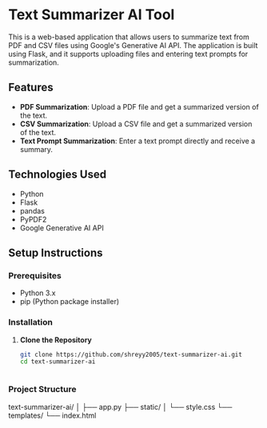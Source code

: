 # Text Summarizer AI Tool

This is a web-based application that allows users to summarize text from PDF and CSV files using Google's Generative AI API. The application is built using Flask, and it supports uploading files and entering text prompts for summarization.

## Features
- **PDF Summarization**: Upload a PDF file and get a summarized version of the text.
- **CSV Summarization**: Upload a CSV file and get a summarized version of the text.
- **Text Prompt Summarization**: Enter a text prompt directly and receive a summary.

## Technologies Used
- Python
- Flask
- pandas
- PyPDF2
- Google Generative AI API

## Setup Instructions

### Prerequisites
- Python 3.x
- pip (Python package installer)

### Installation

1. **Clone the Repository**

   ```bash
   git clone https://github.com/shreyy2005/text-summarizer-ai.git
   cd text-summarizer-ai



### Project Structure 

text-summarizer-ai/
│
├── app.py
├── static/
│   └── style.css
└── templates/
    └── index.html
